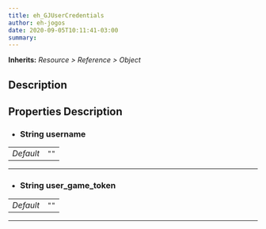 ```yaml
---  
title: eh_GJUserCredentials  
author: eh-jogos  
date: 2020-09-05T10:11:41-03:00  
summary:   
---  
```

**Inherits:** _Resource > Reference > Object_  
## Description  

## Properties Description  

- ### **String** username  
| | |  
| - |:-:|  
| _Default_ | ` "" ` |  

  
---------
- ### **String** user_game_token  
| | |  
| - |:-:|  
| _Default_ | ` "" ` |  

  
---------
